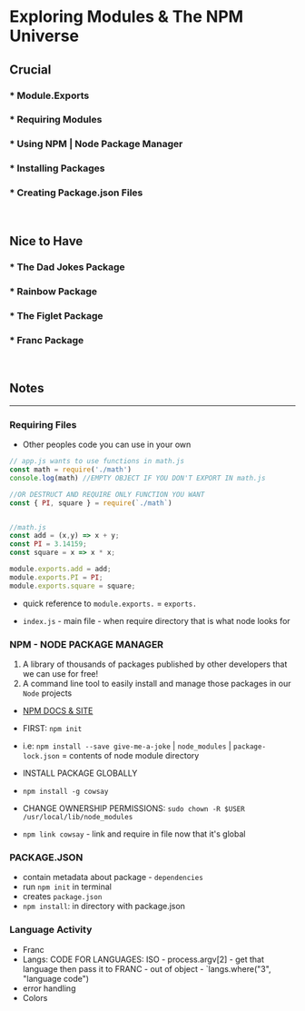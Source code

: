 # Exploring Modules & The NPM Universe

## Crucial 

### * Module.Exports
### * Requiring Modules
### * Using NPM | Node Package Manager
### * Installing Packages
### * Creating Package.json Files

<br>

## Nice to Have

### * The Dad Jokes Package
### * Rainbow Package
### * The Figlet Package
### * Franc Package

<br>

## Notes

<hr>

### Requiring Files
- Other peoples code you can use in your own 
```js
// app.js wants to use functions in math.js
const math = require('./math')
console.log(math) //EMPTY OBJECT IF YOU DON'T EXPORT IN math.js

//OR DESTRUCT AND REQUIRE ONLY FUNCTION YOU WANT
const { PI, square } = require(`./math`)


//math.js
const add = (x,y) => x + y;
const PI = 3.14159;
const square = x => x * x;

module.exports.add = add;
module.exports.PI = PI;
module.exports.square = square;
```

- quick reference to `module.exports.` = `exports.`

- `index.js` - main file - when require directory that is what node looks for

### NPM - NODE PACKAGE MANAGER
1. A library of thousands of packages published by other developers that we can use for free!
2. A command line tool to easily install and manage those packages in our `Node` projects
- [NPM DOCS & SITE](https://docs.npmjs.com/NPM)
- FIRST: `npm init`
- i.e: `npm install --save give-me-a-joke` | `node_modules` | `package-lock.json` = contents of node module directory

- INSTALL PACKAGE GLOBALLY
- `npm install -g cowsay`
- CHANGE OWNERSHIP PERMISSIONS: `sudo chown -R $USER /usr/local/lib/node_modules`
- `npm link cowsay` - link and require in file now that it's global

### PACKAGE.JSON
- contain metadata about package - `dependencies`
- run `npm init` in terminal
- creates `package.json`
- `npm install`: in directory with package.json

### Language Activity
- Franc
- Langs: CODE FOR LANGUAGES: ISO - process.argv[2] - get that language then pass it to FRANC - out of object - `langs.where("3", "language code")
- error handling 
- Colors



